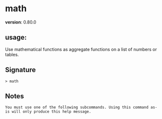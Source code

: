 # math

**version**: 0.80.0

## **usage**:

Use mathematical functions as aggregate functions on a list of numbers or tables.

## Signature

`> math `

## Notes

```text
You must use one of the following subcommands. Using this command as-is will only produce this help message.
```
